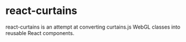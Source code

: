 # react-curtains
react-curtains is an attempt at converting curtains.js WebGL classes into reusable React components.
